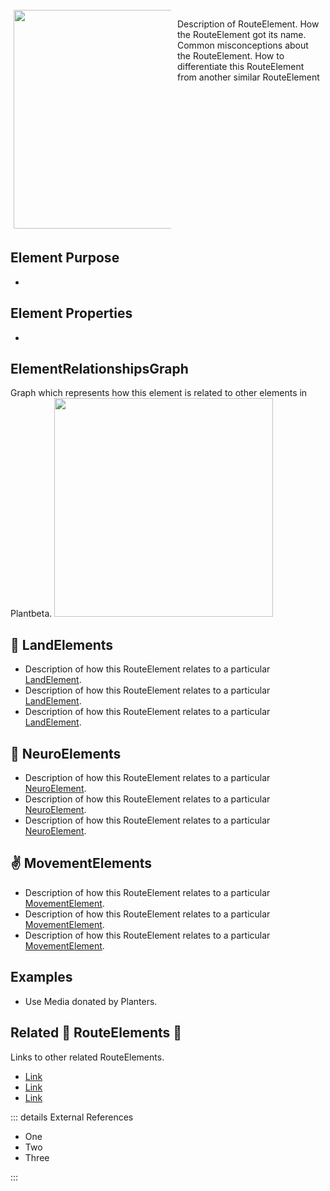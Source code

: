 
<div style="display: flex; width: %100; margin-top: 100px;">
    <div style="margin: 5px; width: 50%">
        <img height="350" width="350" src="/RoutePhoto.png"/>
    </div>
    <div style="margin: 5px; width: 50%">
        <p >Description of RouteElement. How the RouteElement got its name. Common misconceptions about the RouteElement. How to differentiate this RouteElement from another similar RouteElement</p>
    </div>
</div>

## Element Purpose

- 

## Element Properties

- 

## ElementRelationshipsGraph

Graph which represents how this element is related to other elements in Plantbeta.
<img height="350" width="350" src="/DirectedGraph_UndirectedGraph.png"/>

## 🌲 LandElements
- Description of how this RouteElement relates to a particular [LandElement]().
- Description of how this RouteElement relates to a particular [LandElement]().
- Description of how this RouteElement relates to a particular [LandElement]().
## 🧠 NeuroElements
- Description of how this RouteElement relates to a particular [NeuroElement]().
- Description of how this RouteElement relates to a particular [NeuroElement]().
- Description of how this RouteElement relates to a particular [NeuroElement]().

## ✌ MovementElements
- Description of how this RouteElement relates to a particular [MovementElement]().
- Description of how this RouteElement relates to a particular [MovementElement]().
- Description of how this RouteElement relates to a particular [MovementElement]().

## Examples

- Use Media donated by Planters. 

## Related 👣 RouteElements 👣

Links to other related RouteElements. 

- [Link]()
- [Link]()
- [Link]()

::: details External References

- One
- Two
- Three

:::